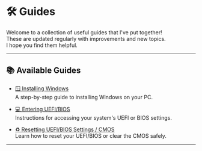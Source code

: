 # 🛠️ Guides

Welcome to a collection of useful guides that I've put together!  
These are updated regularly with improvements and new topics.  
I hope you find them helpful.

---

## 📚 Available Guides

- [🪟 Installing Windows](https://github.com/RandomTester0/guides/blob/main/Windows%20Install.md)  
  A step-by-step guide to installing Windows on your PC.

- [💻 Entering UEFI/BIOS](https://github.com/RandomTester0/guides/blob/main/Entering%20BIOS.md)  
  Instructions for accessing your system's UEFI or BIOS settings.

- [♻️ Resetting UEFI/BIOS Settings / CMOS](https://github.com/RandomTester0/guides/blob/main/CMOS%20Reset.md)  
  Learn how to reset your UEFI/BIOS or clear the CMOS safely.

---
